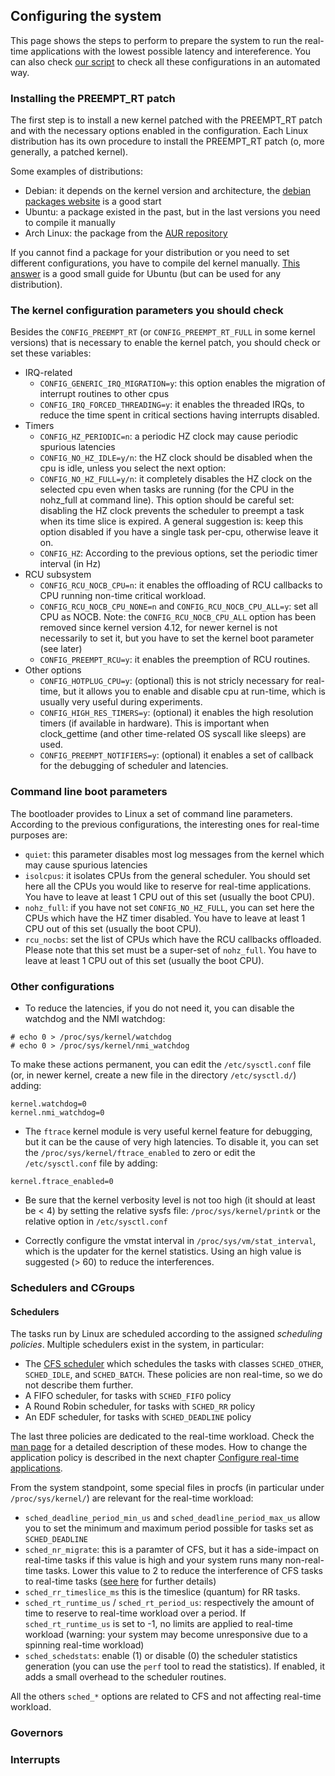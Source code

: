 ## Configuring the system

This page shows the steps to perform to prepare the system to run the real-time applications with
the lowest possible latency and intereference. You can also check [our script](./resources) to
check all these configurations in an automated way.

### Installing the PREEMPT_RT patch
The first step is to install a new kernel patched with the PREEMPT_RT patch and with the necessary
options enabled in the configuration. Each Linux distribution has its own procedure to install the
PREEMPT_RT patch (o, more generally, a patched kernel).

Some examples of distributions:
- Debian: it depends on the kernel version and architecture, the [debian packages website](https://packages.debian.org/search?searchon=all&keywords=PREEMPT_RT)
  is a good start
- Ubuntu: a package existed in the past, but in the last versions you need to compile it manually
- Arch Linux: the package from the [AUR repository](https://aur.archlinux.org/packages/linux-rt/) 

If you cannot find a package for your distribution or you need to set different configurations, you
have to compile del kernel manually. [This answer](https://stackoverflow.com/a/51709420/835146) is a
good small guide for Ubuntu (but can be used for any distribution).

### The kernel configuration parameters you should check
Besides the `CONFIG_PREEMPT_RT` (or `CONFIG_PREEMPT_RT_FULL` in some kernel versions) that is
necessary to enable the kernel patch, you should check or set these variables:
- IRQ-related
  - `CONFIG_GENERIC_IRQ_MIGRATION=y`: this option enables the migration of interrupt routines to other
    cpus
  - `CONFIG_IRQ_FORCED_THREADING=y`: it enables the threaded IRQs, to reduce the time spent in
  critical sections having interrupts disabled.
- Timers
  - `CONFIG_HZ_PERIODIC=n`: a periodic HZ clock may cause periodic spurious latencies
  - `CONFIG_NO_HZ_IDLE=y/n`: the HZ clock should be disabled when the cpu is idle, unless you select
    the next option:
  - `CONFIG_NO_HZ_FULL=y/n`: it completely disables the HZ clock on the selected cpu even
    when tasks are running (for the CPU in the nohz_full at command line). This option should be
    careful set: disabling the HZ clock prevents the scheduler to preempt a task when its time slice
    is expired. A general suggestion is: keep this option disabled if you have a single task per-cpu,
    otherwise leave it on.
  - `CONFIG_HZ`: According to the previous options, set the periodic timer interval (in Hz)
- RCU subsystem
  - `CONFIG_RCU_NOCB_CPU=n`: it enables the offloading of RCU callbacks to CPU running non-time
    critical workload.
  - `CONFIG_RCU_NOCB_CPU_NONE=n` and `CONFIG_RCU_NOCB_CPU_ALL=y`: set all CPU as NOCB. Note: the
    `CONFIG_RCU_NOCB_CPU_ALL` option has been removed since kernel version 4.12, for newer kernel is
    not necessarily to set it, but you have to set the kernel boot parameter (see later)
  - `CONFIG_PREEMPT_RCU=y`: it enables the preemption of RCU routines.
- Other options
  - `CONFIG_HOTPLUG_CPU=y`: (optional) this is not stricly necessary for real-time, but it allows you to enable
    and disable cpu at run-time, which is usually very useful during experiments.
  - `CONFIG_HIGH_RES_TIMERS=y`: (optional)  it enables the high resolution timers (if available in
    hardware). This is important when clock_gettime (and other time-related OS syscall like sleeps)
    are used.
  - `CONFIG_PREEMPT_NOTIFIERS=y`: (optional) it enables a set of callback for the debugging of
    scheduler and latencies.

### Command line boot parameters
The bootloader provides to Linux a set of command line parameters. According to the previous
configurations, the interesting ones for real-time purposes are:
- `quiet`: this parameter disables most log messages from the kernel which may cause spurious latencies
- `isolcpus`: it isolates CPUs from the general scheduler. You should set here all the CPUs you
  would like to reserve for real-time applications. You have to leave at least 1 CPU out of this set
  (usually the boot CPU).
- `nohz_full`: if you have not set `CONFIG_NO_HZ_FULL`, you can set here the CPUs which have the HZ
  timer disabled. You have to leave at least 1 CPU out of this set (usually the boot CPU).
- `rcu_nocbs`: set the list of CPUs which have the RCU callbacks offloaded. Please note that this
  set must be a super-set of `nohz_full`. You have to leave at least 1 CPU out of this set
  (usually the boot CPU).

### Other configurations
- To reduce the latencies, if you do not need it, you can disable the watchdog and the NMI watchdog:
```
# echo 0 > /proc/sys/kernel/watchdog
# echo 0 > /proc/sys/kernel/nmi_watchdog
```

To make these actions permanent, you can edit the `/etc/sysctl.conf` file (or, in newer kernel,
create a new file in the directory `/etc/sysctl.d/`) adding:
```
kernel.watchdog=0
kernel.nmi_watchdog=0
```

- The `ftrace` kernel module is very useful kernel feature for debugging, but it can be the cause of
  very high latencies. To disable it, you can set the `/proc/sys/kernel/ftrace_enabled` to zero or
  edit the `/etc/sysctl.conf` file by adding:
```
kernel.ftrace_enabled=0
```

- Be sure that the kernel verbosity level is not too high (it should at least be < 4) by setting
  the relative sysfs file: `/proc/sys/kernel/printk` or the relative option in `/etc/sysctl.conf`

- Correctly configure the vmstat interval in `/proc/sys/vm/stat_interval`, which is the updater for
  the kernel statistics. Using an high value is suggested (> 60) to reduce the interferences.

### Schedulers and CGroups
#### Schedulers
The tasks run by Linux are scheduled according to the assigned _scheduling policies_. Multiple
schedulers exist in the system, in particular:
- The [CFS scheduler](https://en.wikipedia.org/wiki/Completely_Fair_Scheduler) which schedules the
  tasks with classes `SCHED_OTHER`, `SCHED_IDLE`, and `SCHED_BATCH`. These policies are non
  real-time, so we do not describe them further.
- A FIFO scheduler, for tasks with `SCHED_FIFO` policy
- A Round Robin scheduler, for tasks with `SCHED_RR` policy
- An EDF scheduler, for tasks with `SCHED_DEADLINE` policy

The last three policies are dedicated to the real-time workload. Check the [man page](https://man7.org/linux/man-pages/man7/sched.7.html)
for a detailed description of these modes. How to change the application policy is described in the
next chapter [Configure real-time applications](./configure-apps).

From the system standpoint, some special files in procfs (in particular under `/proc/sys/kernel/`)
are relevant for the real-time workload:
- `sched_deadline_period_min_us` and `sched_deadline_period_max_us`
  allow you to set the minimum and maximum period possible for tasks set as `SCHED_DEADLINE`
- `sched_nr_migrate`: this is a paramter of CFS, but it has a side-impact on
  real-time tasks if this value is high and your system runs many non-real-time tasks. Lower this
  value to 2 to reduce the interference of CFS tasks to real-time tasks ([see here](https://access.redhat.com/documentation/en-us/red_hat_enterprise_linux_for_real_time/7/html/tuning_guide/using_sched_nr_migrate_to_limit_sched_other_task_migration.) 
  for further details)
- `sched_rr_timeslice_ms` this is the timeslice (quantum) for RR tasks.
- `sched_rt_runtime_us` / `sched_rt_period_us`: respectively the amount of time to reserve to
  real-time workload over a period. If `sched_rt_runtime_us` is set to -1, no limits are applied to
  real-time workload (warning: your system may become unresponsive due to a spinning real-time
  workload)
- `sched_schedstats`: enable (1) or disable (0) the scheduler statistics generation (you can use the
  `perf` tool to read the statistics). If enabled, it adds a small overhead to the scheduler
  routines.

All the others `sched_*` options are related to CFS and not affecting real-time workload.

### Governors

### Interrupts


